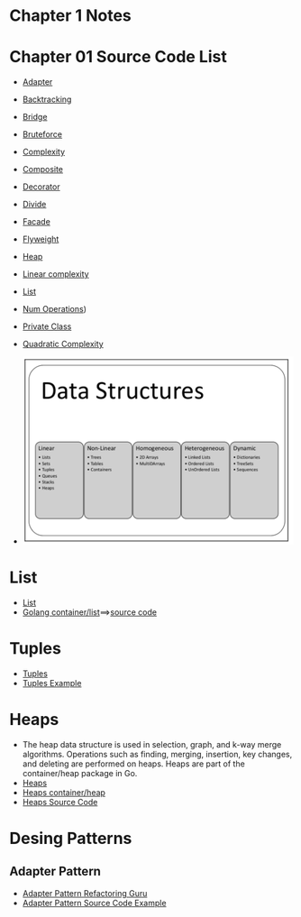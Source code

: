 # Chapter 1 Notes

# Chapter 01 Source Code List

* [Adapter](./adapter.go)
* [Backtracking](./backtracking.go)
* [Bridge](./bridge.go)
* [Bruteforce](./bruteforce.go)
* [Complexity](./complexity.go)
* [Composite](./composite.go)
* [Decorator](./decorator.go)
* [Divide](divede.go)
* [Facade](./facade.go)
* [Flyweight](./flyweight.go)
* [Heap](./heap.go)
* [Linear complexity](./linear_complexity.go)
* [List](./list.go)
* [Num Operations](./num_operations.go))
* [Private Class](./privateclass.go)
* [Quadratic Complexity](./quadratic_complexity.go) 

* ![Datastructures](./img/1.png)

# List

* [List](./list.go)
* [Golang container/list](https://pkg.go.dev/container/list)==>[source code](https://cs.opensource.google/go/go/+/refs/tags/go1.18.4:src/container/list/list.go)

# Tuples

* [Tuples](./tuples.go)
* [Tuples Example](https://codesource.io/how-to-use-tuple-in-golang/)
  
# Heaps

* The heap data structure is used in selection, graph, and k-way merge algorithms. Operations such as finding,
merging, insertion, key changes, and deleting are performed on heaps. Heaps are part of
the container/heap package in Go. 
* [Heaps](./heap.go)
* [Heaps container/heap](https://pkg.go.dev/container/heap)
* [Heaps Source Code](https://github.com/cs.opensource.google/go/go/+/refs/tags/go1.18.4:src/container/heap/heap.go;drc=2580d0e08d5e9f979b943758d3c49877fb2324cb;l=32)


# Desing Patterns

## Adapter Pattern

* [Adapter Pattern Refactoring Guru](https://refactoring.guru/design-patterns/adapter)
* [Adapter Pattern Source Code Example](https://refactoring.guru/design-patterns/adapter/go/example)